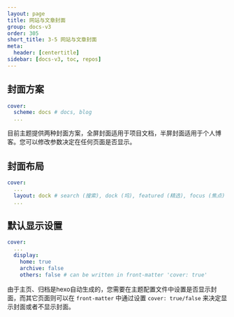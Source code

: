 ```yaml
---
layout: page
title: 网站与文章封面
group: docs-v3
order: 305
short_title: 3-5 网站与文章封面
meta:
  header: [centertitle]
sidebar: [docs-v3, toc, repos]
---
```


## 封面方案

```yaml blog/_config.volantis.yml
cover:
  scheme: docs # docs, blog
  ...
```

目前主题提供两种封面方案，全屏封面适用于项目文档，半屏封面适用于个人博客。您可以修改参数决定在任何页面是否显示。

## 封面布局

```yaml blog/_config.volantis.yml
cover:
  ...
  layout: dock # search (搜索), dock (坞), featured (精选), focus (焦点)
  ...
```


## 默认显示设置

```yaml blog/_config.volantis.yml
cover:
  ...
  display:
    home: true
    archive: false
    others: false # can be written in front-matter 'cover: true'
```

由于主页、归档是hexo自动生成的，您需要在主题配置文件中设置是否显示封面，而其它页面则可以在 `front-matter` 中通过设置 `cover: true/false` 来决定显示封面或者不显示封面。
